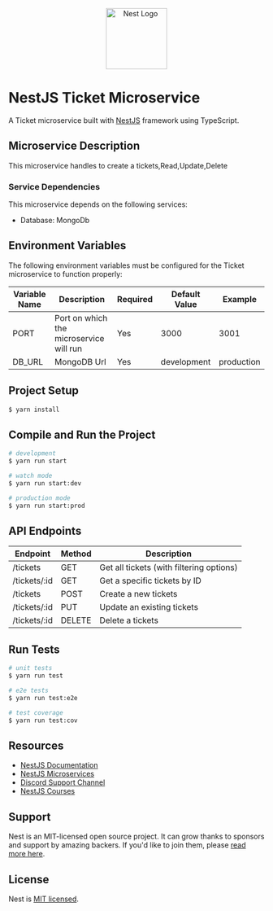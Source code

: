 <p align="center">
  <a href="http://nestjs.com/" target="blank"><img src="https://nestjs.com/img/logo-small.svg" width="120" alt="Nest Logo" /></a>
</p>

# NestJS Ticket Microservice

A Ticket  microservice built with [NestJS](https://github.com/nestjs/nest) framework using TypeScript.

## Microservice Description

This microservice handles to create a tickets,Read,Update,Delete 

### Service Dependencies

This microservice depends on the following services:

- Database: MongoDb

## Environment Variables

The following environment variables must be configured for the Ticket microservice to function properly:

| Variable Name | Description | Required | Default Value | Example |
|---------------|-------------|----------|---------------|---------|
| PORT | Port on which the microservice will run | Yes | 3000 | 3001 |
| DB_URL| MongoDB Url | Yes | development | production |

## Project Setup

```bash
$ yarn install
```

## Compile and Run the Project

```bash
# development
$ yarn run start

# watch mode
$ yarn run start:dev

# production mode
$ yarn run start:prod
```

## API Endpoints

| Endpoint | Method | Description |
|----------|--------|-------------|
| /tickets | GET | Get all tickets (with filtering options) |
| /tickets/:id | GET | Get a specific tickets by ID |
| /tickets | POST | Create a new tickets |
| /tickets/:id | PUT | Update an existing tickets |
| /tickets/:id | DELETE | Delete a tickets |



## Run Tests

```bash
# unit tests
$ yarn run test

# e2e tests
$ yarn run test:e2e

# test coverage
$ yarn run test:cov
```

## Resources

- [NestJS Documentation](https://docs.nestjs.com)
- [NestJS Microservices](https://docs.nestjs.com/microservices/basics)
- [Discord Support Channel](https://discord.gg/G7Qnnhy)
- [NestJS Courses](https://courses.nestjs.com/)

## Support

Nest is an MIT-licensed open source project. It can grow thanks to sponsors and support by amazing backers. If you'd like to join them, please [read more here](https://docs.nestjs.com/support).

## License

Nest is [MIT licensed](https://github.com/nestjs/nest/blob/master/LICENSE).